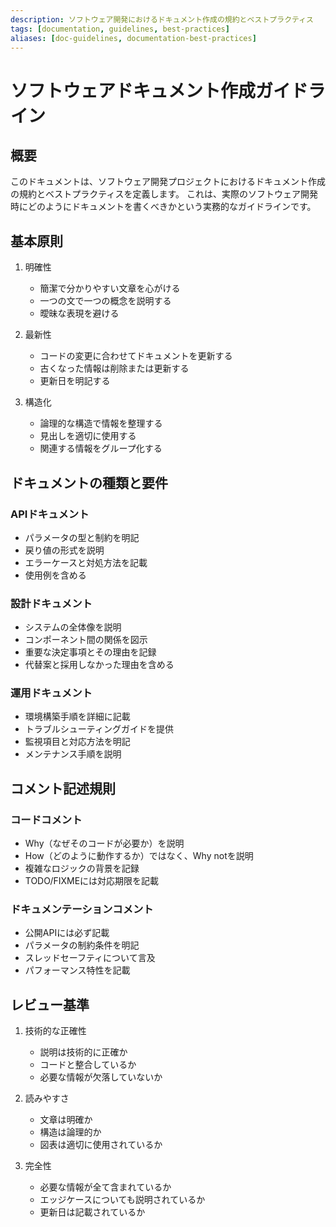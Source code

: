 ```yaml
---
description: ソフトウェア開発におけるドキュメント作成の規約とベストプラクティス
tags: [documentation, guidelines, best-practices]
aliases: [doc-guidelines, documentation-best-practices]
---
```


# ソフトウェアドキュメント作成ガイドライン

## 概要

このドキュメントは、ソフトウェア開発プロジェクトにおけるドキュメント作成の規約とベストプラクティスを定義します。
これは、実際のソフトウェア開発時にどのようにドキュメントを書くべきかという実務的なガイドラインです。

## 基本原則

1. 明確性
   - 簡潔で分かりやすい文章を心がける
   - 一つの文で一つの概念を説明する
   - 曖昧な表現を避ける

2. 最新性
   - コードの変更に合わせてドキュメントを更新する
   - 古くなった情報は削除または更新する
   - 更新日を明記する

3. 構造化
   - 論理的な構造で情報を整理する
   - 見出しを適切に使用する
   - 関連する情報をグループ化する

## ドキュメントの種類と要件

### APIドキュメント

- パラメータの型と制約を明記
- 戻り値の形式を説明
- エラーケースと対処方法を記載
- 使用例を含める

### 設計ドキュメント

- システムの全体像を説明
- コンポーネント間の関係を図示
- 重要な決定事項とその理由を記録
- 代替案と採用しなかった理由を含める

### 運用ドキュメント

- 環境構築手順を詳細に記載
- トラブルシューティングガイドを提供
- 監視項目と対応方法を明記
- メンテナンス手順を説明

## コメント記述規則

### コードコメント

- Why（なぜそのコードが必要か）を説明
- How（どのように動作するか）ではなく、Why notを説明
- 複雑なロジックの背景を記録
- TODO/FIXMEには対応期限を記載

### ドキュメンテーションコメント

- 公開APIには必ず記載
- パラメータの制約条件を明記
- スレッドセーフティについて言及
- パフォーマンス特性を記載

## レビュー基準

1. 技術的な正確性
   - 説明は技術的に正確か
   - コードと整合しているか
   - 必要な情報が欠落していないか

2. 読みやすさ
   - 文章は明確か
   - 構造は論理的か
   - 図表は適切に使用されているか

3. 完全性
   - 必要な情報が全て含まれているか
   - エッジケースについても説明されているか
   - 更新日は記載されているか 